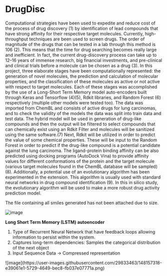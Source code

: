 # DrugDisc



Computational strategies have been used to expedite and reduce cost of the process of drug discovery (1) by identification of lead compounds that have strong affinity for their respective target molecules. Currently, high-throughput techniques are been used to screen drugs. The order of magnitude of the drugs that can be tested in a lab through this method is 106 (2). This means that the time for drug searching becomes really large and inefficient. In fact, the current drug-discovery process can take up to 12–16 years of immense research, big financial investments, and pre-clinical and clinical trials before a molecule can be chosen as a drug (3). In this project, three elaborate stages have been computationally represented: the generation of novel molecules, the prediction and calculation of molecular properties, and the classification of these molecules as active or not active with respect to target molecules. Each of these stages was accomplished by the use of a Long-Short Term Memory model auto-encoders built through Keras and Tensorflow (4)(5), Rdkit libraries, and Random Forest (6) respectively (multiple other models were tested too). The data was imported from ChemBL and consists of active drugs for lung carcinomas, and to check the validity of the models the data was split into train data and test data. The hybrid model will be used in generation of drug-like compounds and then the output will be filtered to select compounds that can chemically exist using an Rdkit Filter and molecules will be sanitized using the same software.(7) Next, Rdkit will be utilized in order to predict the value of some chemical properties. These will be input to the Random Forest in order to predict if the drug-like compound is a potential candidate against the lung carcinoma. The ligand-protein binding affinity can be also predicted using docking programs (AutoDock Vina) to provide affinity values for different conformations of the protein and the target molecule (various target molecules found in the ChemBL database will be sampled) (8). Additionally, a potential use of an evolutionary algorithm has been experimented in the extension. This algorithm is usually used with standard neural networks in drug compound identification (9). In this in silico study, the evolutionary algorithm will be used to make a more robust drug activity prediction model.

The file containing all smiles generated has not been attached due to size.


![image](https://user-images.githubusercontent.com/29833463/148157181-fe3ba7c0-3150-4bd4-8390-8fd80b09eb53.png)

<b> Long Short Term Memory (LSTM) autoencoder </b> 

<ol>
  <li> Type of Recurrent Neural Network that have feedback loops allowing information to persist within the system. </li>
  <li> Captures long-term dependencies: Samples the categorical distribution of the next object </li>
  <li> Input Sequence Data -> Compressed representation </li>
</ol>
![image](https://user-images.githubusercontent.com/29833463/148157318-e39061e1-5729-4649-bec8-fb037e07771a.png)

